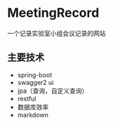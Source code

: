 # MeetingRecord
一个记录实验室小组会议记录的网站

## 主要技术 
- spring-boot
- swagger2 ui
- jpa（查询，自定义查询）
- restful
- 数据库效率
- markdown
